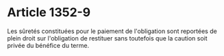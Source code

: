 # Article 1352-9

Les sûretés constituées pour le paiement de l'obligation sont reportées de plein droit sur l'obligation de restituer sans toutefois que la caution soit privée du bénéfice du terme.
